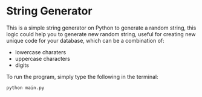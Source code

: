 # String Generator

This is a simple string generator on Python to generate a random string, this logic could help you to generate new random string, useful for creating new unique code for your database, which can be a combination of:
- lowercase charaters
- uppercase characters
- digits

To run the program, simply type the following in the terminal:

```python main.py```